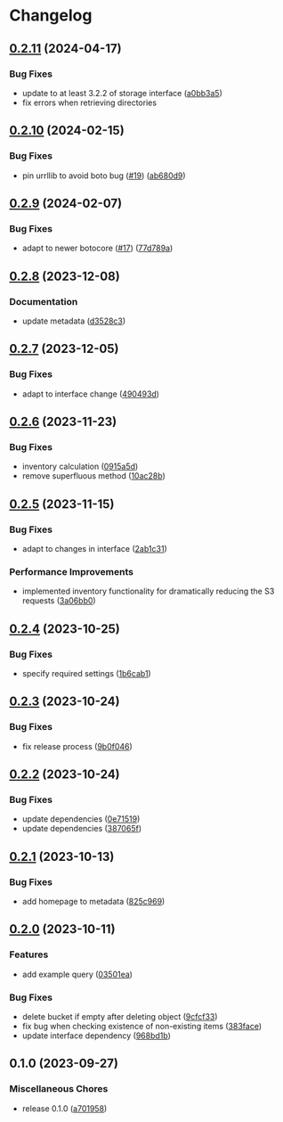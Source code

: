 # Changelog

## [0.2.11](https://github.com/snakemake/snakemake-storage-plugin-s3/compare/v0.2.10...v0.2.11) (2024-04-17)


### Bug Fixes

* update to at least 3.2.2 of storage interface ([a0bb3a5](https://github.com/snakemake/snakemake-storage-plugin-s3/commit/a0bb3a5faadef23ac030cd01505327c8fc7cc897))
* fix errors when retrieving directories

## [0.2.10](https://github.com/snakemake/snakemake-storage-plugin-s3/compare/v0.2.9...v0.2.10) (2024-02-15)


### Bug Fixes

* pin urrllib to avoid boto bug ([#19](https://github.com/snakemake/snakemake-storage-plugin-s3/issues/19)) ([ab680d9](https://github.com/snakemake/snakemake-storage-plugin-s3/commit/ab680d9a745aaf018d98b2eed38246e39e0a646d))

## [0.2.9](https://github.com/snakemake/snakemake-storage-plugin-s3/compare/v0.2.8...v0.2.9) (2024-02-07)


### Bug Fixes

* adapt to newer botocore ([#17](https://github.com/snakemake/snakemake-storage-plugin-s3/issues/17)) ([77d789a](https://github.com/snakemake/snakemake-storage-plugin-s3/commit/77d789a2f642322896e2abe68307de4ce3c732f9))

## [0.2.8](https://github.com/snakemake/snakemake-storage-plugin-s3/compare/v0.2.7...v0.2.8) (2023-12-08)


### Documentation

* update metadata ([d3528c3](https://github.com/snakemake/snakemake-storage-plugin-s3/commit/d3528c3d981b04a95ae5bf3a52c3811c196d91df))

## [0.2.7](https://github.com/snakemake/snakemake-storage-plugin-s3/compare/v0.2.6...v0.2.7) (2023-12-05)


### Bug Fixes

* adapt to interface change ([490493d](https://github.com/snakemake/snakemake-storage-plugin-s3/commit/490493dab38bc3900cc19f78b4a2d07d72666155))

## [0.2.6](https://github.com/snakemake/snakemake-storage-plugin-s3/compare/v0.2.5...v0.2.6) (2023-11-23)


### Bug Fixes

* inventory calculation ([0915a5d](https://github.com/snakemake/snakemake-storage-plugin-s3/commit/0915a5d18caf3413cff1891dddd32dff674b2f81))
* remove superfluous method ([10ac28b](https://github.com/snakemake/snakemake-storage-plugin-s3/commit/10ac28ba7b57ab565a278c2df00e4b9d8a9a002a))

## [0.2.5](https://github.com/snakemake/snakemake-storage-plugin-s3/compare/v0.2.4...v0.2.5) (2023-11-15)


### Bug Fixes

* adapt to changes in interface ([2ab1c31](https://github.com/snakemake/snakemake-storage-plugin-s3/commit/2ab1c313107523e6778e61617c8864f9074ed0fc))


### Performance Improvements

* implemented inventory functionality for dramatically reducing the S3 requests ([3a06bb0](https://github.com/snakemake/snakemake-storage-plugin-s3/commit/3a06bb0dc9a890a8734c7cff5989c138a2a657fc))

## [0.2.4](https://github.com/snakemake/snakemake-storage-plugin-s3/compare/v0.2.3...v0.2.4) (2023-10-25)


### Bug Fixes

* specify required settings ([1b6cab1](https://github.com/snakemake/snakemake-storage-plugin-s3/commit/1b6cab11950c5baae4c5930fe537ccc4215e7e19))

## [0.2.3](https://github.com/snakemake/snakemake-storage-plugin-s3/compare/v0.2.2...v0.2.3) (2023-10-24)


### Bug Fixes

* fix release process ([9b0f046](https://github.com/snakemake/snakemake-storage-plugin-s3/commit/9b0f046312cdb7caa09df89fd5e83eee77388f9d))

## [0.2.2](https://github.com/snakemake/snakemake-storage-plugin-s3/compare/v0.2.1...v0.2.2) (2023-10-24)


### Bug Fixes

* update dependencies ([0e71519](https://github.com/snakemake/snakemake-storage-plugin-s3/commit/0e71519ac2722d900edb29d48c1c1de30fd6f0ec))
* update dependencies ([387065f](https://github.com/snakemake/snakemake-storage-plugin-s3/commit/387065f0ae5b5142b5d84746d7900a15ada6344d))

## [0.2.1](https://github.com/snakemake/snakemake-storage-plugin-s3/compare/v0.2.0...v0.2.1) (2023-10-13)


### Bug Fixes

* add homepage to metadata ([825c969](https://github.com/snakemake/snakemake-storage-plugin-s3/commit/825c9693909097c590b8fbc6bf7ffb3b94d0ef4f))

## [0.2.0](https://github.com/snakemake/snakemake-storage-plugin-s3/compare/v0.1.0...v0.2.0) (2023-10-11)


### Features

* add example query ([03501ea](https://github.com/snakemake/snakemake-storage-plugin-s3/commit/03501eac385ffb8238e8f5a5265f2e7c1e44c1f1))


### Bug Fixes

* delete bucket if empty after deleting object ([9cfcf33](https://github.com/snakemake/snakemake-storage-plugin-s3/commit/9cfcf3384fcdf5a5ff8f08eeb111b9256885f460))
* fix bug when checking existence of non-existing items ([383face](https://github.com/snakemake/snakemake-storage-plugin-s3/commit/383faceb5c294de6ce2988008a70e31e7156e3dd))
* update interface dependency ([968bd1b](https://github.com/snakemake/snakemake-storage-plugin-s3/commit/968bd1b65b9c7a6b522eecf92925ad3fc543fb50))

## 0.1.0 (2023-09-27)


### Miscellaneous Chores

* release 0.1.0 ([a701958](https://github.com/snakemake/snakemake-storage-plugin-s3/commit/a701958e05e46fb251299806c74d6a3ed52e7c93))
